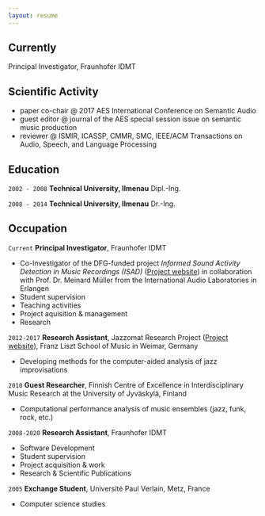 ```yaml
---
layout: resume
---
```

## Currently

Principal Investigator, Fraunhofer IDMT

## Scientific Activity

* paper co-chair @ 2017 AES International Conference on Semantic Audio
* guest editor @ journal of the AES special session issue on semantic music production
* reviewer @ ISMIR, ICASSP, CMMR, SMC, IEEE/ACM Transactions on Audio, Speech, and Language Processing


## Education

`2002 - 2008`
__Technical University, Ilmenau__
Dipl.-Ing.

`2008 - 2014`
__Technical University, Ilmenau__
Dr.-Ing. 

## Occupation

`Current`
__Principal Investigator__, Fraunhofer IDMT

- Co-Investigator of the DFG-funded project *Informed Sound Activity Detection in Music Recordings (ISAD)* ([Project website](https://dfg-isad.github.io/)) in collaboration with Prof. Dr. Meinard Müller from the International Audio Laboratories in Erlangen
- Student supervision
- Teaching activities
- Project aquisition & management
- Research

`2012-2017`
__Research Assistant__, Jazzomat Research Project ([Project website](https://jazzomat.hfm-weimar.de/)), Franz Liszt School of Music in Weimar, Germany

- Developing methods for the computer-aided analysis of jazz improvisations

`2010`
__Guest Researcher__, Finnish Centre of Excellence in Interdisciplinary Music Research at the University of Jyväskylä, Finland

- Computational performance analysis of music ensembles (jazz, funk, rock, etc.)

`2008-2020`
__Research Assistant__, Fraunhofer IDMT

- Software Development
- Student supervision
- Project acquisition & work
- Research & Scientific Publications


`2005`
__Exchange Student__, Université Paul Verlain, Metz, France

- Computer science studies



<!-- ### Footer

Last updated: Nov 2020 -->


